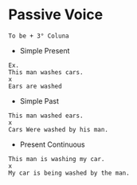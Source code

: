 # Passive Voice 
``` To be + 3° Coluna ``` 
- Simple Present 
```
Ex. 
This man washes cars.
x
Ears are washed 
```
- Simple Past 
``` 
This man washed ears.
x
Cars Were washed by his man.
``` 
- Present Continuous
``` 
This man is washing my car.
x
My car is being washed by the man.
``` 
